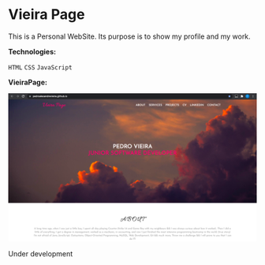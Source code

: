 # Vieira Page

This is a Personal WebSite. 
Its purpose is to show my profile and my work.


**Technologies:**

`HTML`
`CSS`
`JavaScript`




**VieiraPage:**

![foxdemo](https://github.com/pedroalexandrevieira/pedroalexandrevieira.github.io/blob/master/images/WebSite.png)



Under development
